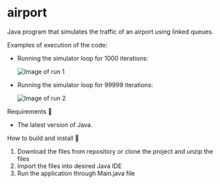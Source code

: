 # airport
Java program that simulates the traffic of an airport using linked queues.

Examples of execution of the code:
* Running the simulator loop for 1000 iterations:

   ![Image of run 1](https://i.gyazo.com/e2739f791e113b99a5f73785363c36ae.png)
* Running the simulator loop for 99999 iterations:

   ![Image of run 2](https://i.gyazo.com/a3b20a998fa6364047f88ed78e311a8a.png)

Requirements :wrench:
* The latest version of Java.

How to build and install :electric_plug:
1. Download the files from repository or clone the project and unzip the files
2. Import the files into desired Java IDE
3. Run the application through Main.java file
